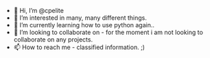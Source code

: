 - 👋 Hi, I’m @cpelite
- 👀 I’m interested in many, many different things.
- 🌱 I’m currently learning how to use python again..
- 💞️ I’m looking to collaborate on - for the moment i am not looking to collaborate on any projects.
- 📫 How to reach me - classified information. ;)

<!---
cpelite/cpelite is a ✨ special ✨ repository because its `README.md` (this file) appears on your GitHub profile.
You can click the Preview link to take a look at your changes.
--->

